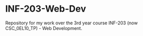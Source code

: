 # INF-203-Web-Dev
Repository for my work over the 3rd year course INF-203 (now CSC_0EL10_TP) - Web Development.
